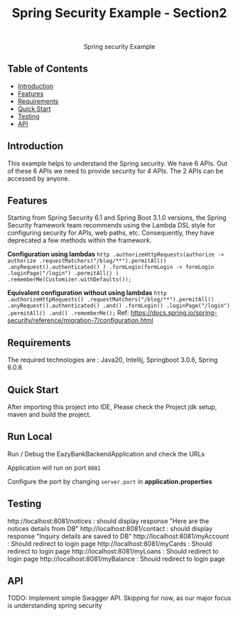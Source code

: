 <h1 align="center"> Spring Security Example - Section2 </h1> <br>

<p align="center">
  Spring security Example
</p>


## Table of Contents

- [Introduction](#introduction)
- [Features](#features)
- [Requirements](#requirements)
- [Quick Start](#quick-start)
- [Testing](#testing)
- [API](#requirements)




## Introduction

This example helps to understand the Spring security. We have 6 APIs. Out of these 6 APIs we need to provide security for 4 APIs. 
The 2 APIs can be accessed by anyone.

## Features

Starting from Spring Security 6.1 and Spring Boot 3.1.0 versions, the Spring Security framework team recommends using the Lambda DSL style for configuring security for APIs, web paths, etc. Consequently, they have deprecated a few methods within the framework.

**Configuration using lambdas**
`http
    .authorizeHttpRequests(authorize -> authorize
    .requestMatchers("/blog/**").permitAll()
    .anyRequest().authenticated()
    )
    .formLogin(formLogin -> formLogin
    .loginPage("/login")
    .permitAll()
    )
    .rememberMe(Customizer.withDefaults());`

**Equivalent configuration without using lambdas**
`http
    .authorizeHttpRequests()
    .requestMatchers("/blog/**").permitAll()
    .anyRequest().authenticated()
    .and()
    .formLogin()
    .loginPage("/login")
    .permitAll()
    .and()
    .rememberMe();`
Ref: https://docs.spring.io/spring-security/reference/migration-7/configuration.html

## Requirements
The required technologies are : Java20, Intellij, Springboot 3.0.6, Spring 6.0.8

## Quick Start
After importing this project into IDE, Please check the Project jdk setup, maven and build the project.

## Run Local
Run / Debug the EazyBankBackendApplication and check the URLs

Application will run on port `8081`

Configure the port by changing `server.port` in __application.properties__

## Testing
http://localhost:8081/notices : should display response "Here are the notices details from DB"
http://localhost:8081/contact : should display response "Inquiry details are saved to DB"
http://localhost:8081/myAccount : Should redirect to login page
http://localhost:8081/myCards : Should redirect to login page
http://localhost:8081/myLoans : Should redirect to login page
http://localhost:8081/myBalance : Should redirect to login page


## API
TODO: Implement simple Swagger API. 
Skipping for now, as our major focus is understanding spring security
